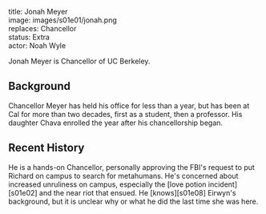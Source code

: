 title: Jonah Meyer  
image: images/s01e01/jonah.png  
replaces: Chancellor  
status: Extra  
actor: Noah Wyle  

Jonah Meyer is Chancellor of UC Berkeley.

## Background

Chancellor Meyer has held his office for less than a year, but has been at Cal for more than two decades, first as a student, then a professor. His daughter Chava enrolled the year after his chancellorship began.

## Recent History

He is a hands-on Chancellor, personally approving the FBI's request to put Richard on campus to search for metahumans. He's concerned about increased unruliness on campus, especially the [love potion incident][s01e02] and the near riot that ensued. He [knows][s01e08] Eirwyn's background, but it is unclear why or what he did the last time she was here.
